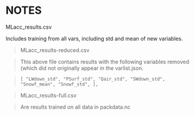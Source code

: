 # NOTES

MLacc_results.csv

Includes training from all vars, including std and mean of new variables.



> MLacc_results-reduced.csv

> This above file contains results with the following variables removed (which did not originally appear in the varlist.json.

> ```
> [ "LWdown_std", "PSurf_std", "Qair_std", "SWdown_std", "Snowf_mean", "Snowf_std", ],
> ```

> MLacc_results-full.csv

> Are results trained on all data in packdata.nc
